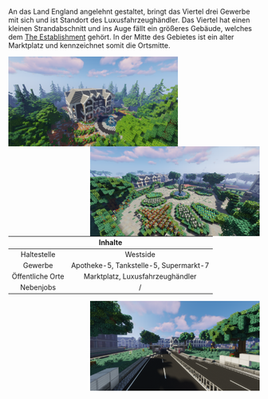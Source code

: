 An das Land England angelehnt gestaltet, bringt das Viertel drei Gewerbe mit sich und ist Standort des Luxusfahrzeughändler.  Das Viertel hat einen kleinen Strandabschnitt und ins Auge fällt ein größeres Gebäude, welches dem [The Establishment](../../pages/fraktionen/establishment.md) gehört. In der Mitte des Gebietes ist ein alter Marktplatz und kennzeichnet somit die Ortsmitte. 



<img align="left" width="340" eight="340" src="../../../assets/image/gebiete/Westside2.png"> <img align="right" width="340" eight="340" src="../../../assets/image/gebiete/Westside3.png">



<table>
  <thead>
    <tr>
      <th colspan=2 align="center">Inhalte</th>
    </tr>
  </thead>
  <tbody>
    <tr>
      <td align="center">Haltestelle</td>
      <td align="center">Westside</td>
    </tr>
    <tr>
      <td align="center">Gewerbe</td>
      <td align="center">Apotheke-5, Tankstelle-5, Supermarkt-7</td>
    </tr>
    <tr>
      <td align="center">Öffentliche Orte</td>
      <td align="center">Marktplatz, Luxusfahrzeughändler</td>
    </tr>
    <tr>
      <td align="center">Nebenjobs</td>
      <td align="center">/</td>
    </tr>
  </tbody>
</table>

<img align="right" width="340" eight="340" src="../../../assets/image/gebiete/Westside1.png">

